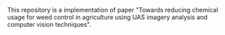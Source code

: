 This repository is a implementation of paper "Towards reducing chemical usage for weed control in agriculture using UAS imagery analysis and computer vision techniques".
